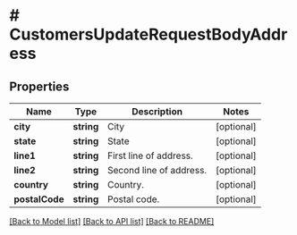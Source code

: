 # # CustomersUpdateRequestBodyAddress

## Properties

Name | Type | Description | Notes
------------ | ------------- | ------------- | -------------
**city** | **string** | City | [optional]
**state** | **string** | State | [optional]
**line1** | **string** | First line of address. | [optional]
**line2** | **string** | Second line of address. | [optional]
**country** | **string** | Country. | [optional]
**postalCode** | **string** | Postal code. | [optional]

[[Back to Model list]](../../README.md#models) [[Back to API list]](../../README.md#endpoints) [[Back to README]](../../README.md)
